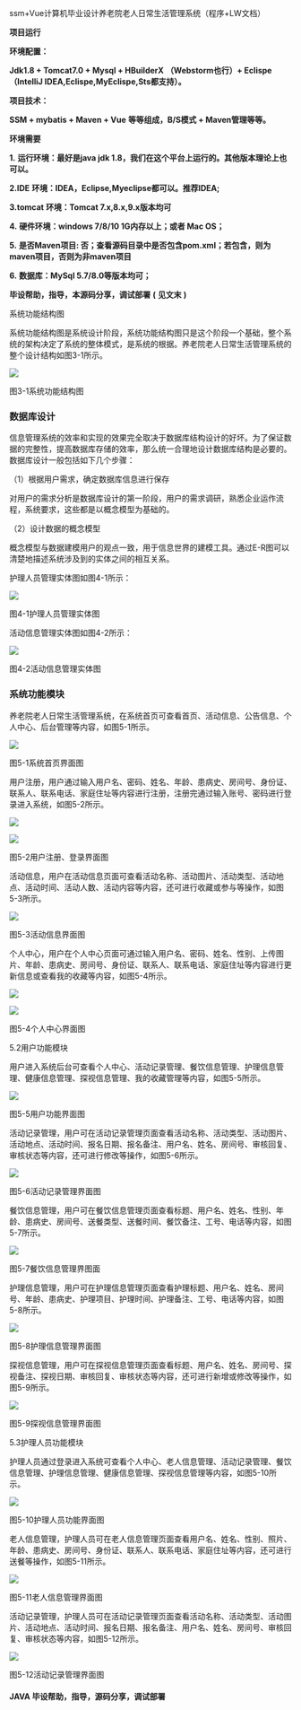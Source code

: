 ssm+Vue计算机毕业设计养老院老人日常生活管理系统（程序+LW文档）

**项目运行**

**环境配置：**

**Jdk1.8 + Tomcat7.0 + Mysql + HBuilderX** **（Webstorm也行）+ Eclispe（IntelliJ
IDEA,Eclispe,MyEclispe,Sts都支持）。**

**项目技术：**

**SSM + mybatis + Maven + Vue** **等等组成，B/S模式 + Maven管理等等。**

**环境需要**

**1.** **运行环境：最好是java jdk 1.8，我们在这个平台上运行的。其他版本理论上也可以。**

**2.IDE** **环境：IDEA，Eclipse,Myeclipse都可以。推荐IDEA;**

**3.tomcat** **环境：Tomcat 7.x,8.x,9.x版本均可**

**4.** **硬件环境：windows 7/8/10 1G内存以上；或者 Mac OS；**

**5.** **是否Maven项目: 否；查看源码目录中是否包含pom.xml；若包含，则为maven项目，否则为非maven项目**

**6.** **数据库：MySql 5.7/8.0等版本均可；**

**毕设帮助，指导，本源码分享，调试部署** **(** **见文末** **)**

系统功能结构图

系统功能结构图是系统设计阶段，系统功能结构图只是这个阶段一个基础，整个系统的架构决定了系统的整体模式，是系统的根据。养老院老人日常生活管理系统的整个设计结构如图3-1所示。

![](./res/16b941599e8c44b5bcd4b1c94017d4df.png)

图3-1系统功能结构图

### 数据库设计

信息管理系统的效率和实现的效果完全取决于数据库结构设计的好坏。为了保证数据的完整性，提高数据库存储的效率，那么统一合理地设计数据库结构是必要的。数据库设计一般包括如下几个步骤：

（1）根据用户需求，确定数据库信息进行保存

对用户的需求分析是数据库设计的第一阶段，用户的需求调研，熟悉企业运作流程，系统要求，这些都是以概念模型为基础的。

（2）设计数据的概念模型

概念模型与数据建模用户的观点一致，用于信息世界的建模工具。通过E-R图可以清楚地描述系统涉及到的实体之间的相互关系。

护理人员管理实体图如图4-1所示：

![](./res/7009991923e24b569df96f48899e4f1f.png)

图4-1护理人员管理实体图

活动信息管理实体图如图4-2所示：

![](./res/408a7e6cbba54c07b1b1a65b61df2364.png)

图4-2活动信息管理实体图

### 系统功能模块

养老院老人日常生活管理系统，在系统首页可查看首页、活动信息、公告信息、个人中心、后台管理等内容，如图5-1所示。

![](./res/d26f78e5e89a46e7a1e7194269cb168b.png)

图5-1系统首页界面图

用户注册，用户通过输入用户名、密码、姓名、年龄、患病史、房间号、身份证、联系人、联系电话、家庭住址等内容进行注册，注册完通过输入账号、密码进行登录进入系统，如图5-2所示。

![](./res/03d48a53ba354832afe44a3cd70e0eed.png)

![](./res/4b9e273e559746758cb2fbbee8fd1a5a.png)

图5-2用户注册、登录界面图

活动信息，用户在活动信息页面可查看活动名称、活动图片、活动类型、活动地点、活动时间、活动人数、活动内容等内容，还可进行收藏或参与等操作，如图5-3所示。

![](./res/feaa594044a34384ad0df2fbb586faa1.png)

图5-3活动信息界面图

个人中心，用户在个人中心页面可通过输入用户名、密码、姓名、性别、上传图片、年龄、患病史、房间号、身份证、联系人、联系电话、家庭住址等内容进行更新信息或查看我的收藏等内容，如图5-4所示。

![](./res/0e5e10ebd9744f23b3c104e0ecdb3ff5.png)

![](./res/b88d7d07b0584c1a8e8286d861d22b3e.png)

图5-4个人中心界面图

5.2用户功能模块

用户进入系统后台可查看个人中心、活动记录管理、餐饮信息管理、护理信息管理、健康信息管理、探视信息管理、我的收藏管理等内容，如图5-5所示。

![](./res/02bc416d91a9401cb8c74428f2507946.png)

图5-5用户功能界面图

活动记录管理，用户可在活动记录管理页面查看活动名称、活动类型、活动图片、活动地点、活动时间、报名日期、报名备注、用户名、姓名、房间号、审核回复、审核状态等内容，还可进行修改等操作，如图5-6所示。

![](./res/9c61911f1f4f4200ac5dce013a564e8c.png)

图5-6活动记录管理界面图

餐饮信息管理，用户可在餐饮信息管理页面查看标题、用户名、姓名、性别、年龄、患病史、房间号、送餐类型、送餐时间、餐饮备注、工号、电话等内容，如图5-7所示。

![](./res/021b8956fe2c4cfb9980d66ae56d03d1.png)

图5-7餐饮信息管理界图面

护理信息管理，用户可在护理信息管理页面查看护理标题、用户名、姓名、房间号、年龄、患病史、护理项目、护理时间、护理备注、工号、电话等内容，如图5-8所示。

![](./res/9f0bb4f1baf74c9ebfed15daf5a304d8.png)

图5-8护理信息管理界面图

探视信息管理，用户可在探视信息管理页面查看标题、用户名、姓名、房间号、探视备注、探视日期、审核回复、审核状态等内容，还可进行新增或修改等操作，如图5-9所示。

![](./res/c867e47aafba45aea2b98ca364083d36.png)

图5-9探视信息管理界面图

5.3护理人员功能模块

护理人员通过登录进入系统可查看个人中心、老人信息管理、活动记录管理、餐饮信息管理、护理信息管理、健康信息管理、探视信息管理等内容，如图5-10所示。

![](./res/742fe590045842d193c65abfb7e9bedd.png)

图5-10护理人员功能界面图

老人信息管理，护理人员可在老人信息管理页面查看用户名、姓名、性别、照片、年龄、患病史、房间号、身份证、联系人、联系电话、家庭住址等内容，还可进行送餐等操作，如图5-11所示。

![](./res/c50acee1960546ea9d4b0aac506400e2.png)

图5-11老人信息管理界面图

活动记录管理，护理人员可在活动记录管理页面查看活动名称、活动类型、活动图片、活动地点、活动时间、报名日期、报名备注、用户名、姓名、房间号、审核回复、审核状态等内容，如图5-12所示。

![](./res/2423b79a33364ef9b800dc159248812a.png)

图5-12活动记录管理界面图

#### **JAVA** **毕设帮助，指导，源码分享，调试部署**

